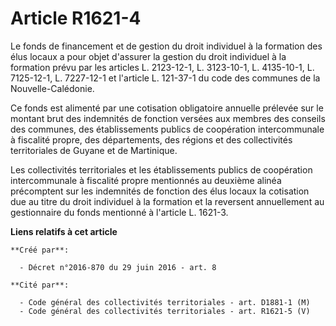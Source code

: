 # Article R1621-4

Le fonds de financement et de gestion du droit individuel à la formation des élus locaux a pour objet d'assurer la gestion du
droit individuel à la formation prévu par les articles L. 2123-12-1, L. 3123-10-1, L. 4135-10-1, L. 7125-12-1, L. 7227-12-1
et l'article L. 121-37-1 du code des communes de la Nouvelle-Calédonie.

Ce fonds est alimenté par une cotisation obligatoire annuelle prélevée sur le montant brut des indemnités de fonction versées
aux membres des conseils des communes, des établissements publics de coopération intercommunale à fiscalité propre, des
départements, des régions et des collectivités territoriales de Guyane et de Martinique.

Les collectivités territoriales et les établissements publics de coopération intercommunale à fiscalité propre mentionnés au
deuxième alinéa précomptent sur les indemnités de fonction des élus locaux la cotisation due au titre du droit individuel à
la formation et la reversent annuellement au gestionnaire du fonds mentionné à l'article L. 1621-3.

**Liens relatifs à cet article**

	**Créé par**:

	  - Décret n°2016-870 du 29 juin 2016 - art. 8

	**Cité par**:

	  - Code général des collectivités territoriales - art. D1881-1 (M)
	  - Code général des collectivités territoriales - art. R1621-5 (V)
